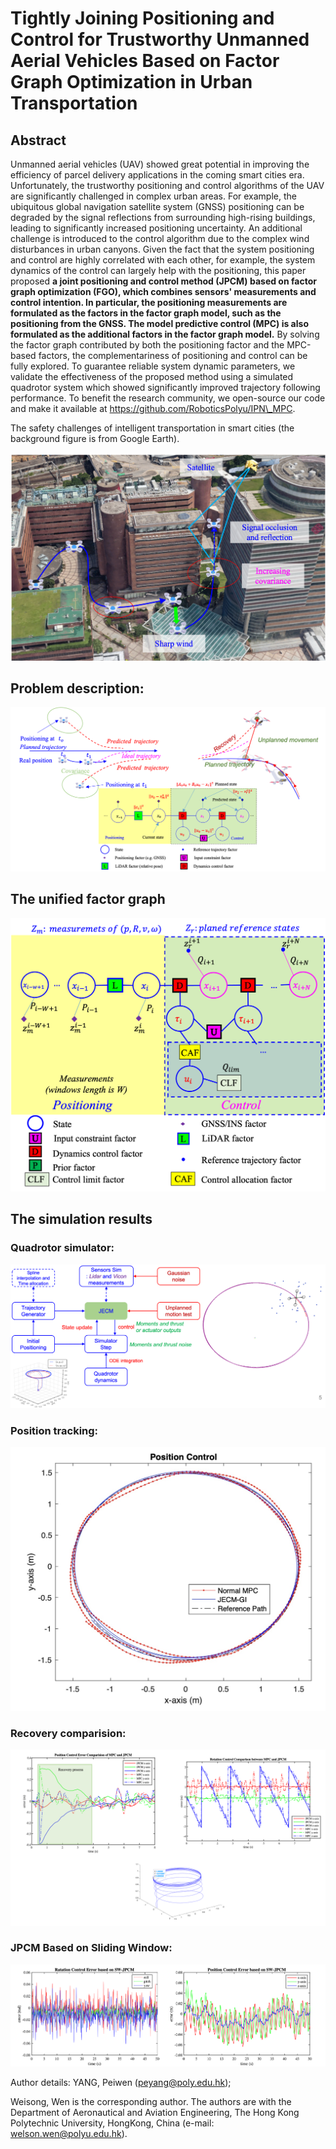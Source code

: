 # Tightly Joining Positioning and Control for Trustworthy Unmanned Aerial Vehicles Based on Factor Graph Optimization in Urban Transportation

## Abstract

Unmanned aerial vehicles (UAV) showed great potential in improving the efficiency of parcel delivery applications in the coming smart cities era. Unfortunately, the trustworthy positioning and control algorithms of the UAV are significantly challenged in complex urban areas. For example, the ubiquitous global navigation satellite system (GNSS) positioning can be degraded by the signal reflections from surrounding high-rising buildings, leading to significantly increased positioning uncertainty. An additional challenge is introduced to the control algorithm due to the complex wind disturbances in urban canyons. Given the fact that the system positioning and control are highly correlated with each other, for example, the system dynamics of the control can largely help with the positioning, this paper proposed **a joint positioning and control method (JPCM) based on factor graph optimization (FGO), which combines sensors' measurements and control intention. In particular, the positioning measurements are formulated as the factors in the factor graph model, such as the positioning from the GNSS. The model predictive control (MPC) is also formulated as the additional factors in the factor graph model.** By solving the factor graph contributed by both the positioning factor and the MPC-based factors, the complementariness of positioning and control can be fully explored. To guarantee reliable system dynamic parameters, we validate the effectiveness of the proposed method using a simulated quadrotor system which showed significantly improved trajectory following performance. To benefit the research community, we open-source our code and make it available at https://github.com/RoboticsPolyu/IPN\_MPC. 

The safety challenges of intelligent transportation in smart cities (the background figure is from Google Earth).

![image](img/safety_challenges.png)

## Problem description:

![image](img/Problems.png)


## The unified factor graph

![image](img/Factor_graph.png)


## The simulation results

### Quadrotor simulator:

![image](img/simulation.png)

### Position tracking:

![image](img/Circle.jpg)

### Recovery comparision:

![image](img/Recovery.png)

### JPCM Based on Sliding Window:

![image](img/SW-JPCM.png)

Author details:
YANG, Peiwen (peyang@poly.edu.hk);

Weisong, Wen is the corresponding author. The authors are with the Department
of Aeronautical and Aviation Engineering, The Hong Kong Polytechnic
University, HongKong, China (e-mail: welson.wen@polyu.edu.hk).